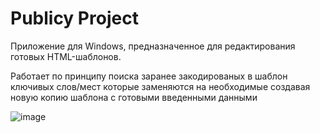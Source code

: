 # Publicy Project

Приложение для Windows, предназначенное для редактирования готовых HTML-шаблонов. 

Работает по принципу поиска заранее закодированых в шаблон ключивых слов/мест которые заменяются на необходимые создавая новую копию шаблона с готовыми введенными данными

![image](https://github.com/Dezmond152/Publicy-Project/assets/136612118/4d80a36b-dd6b-4869-b28e-0e0f0be33f23)
